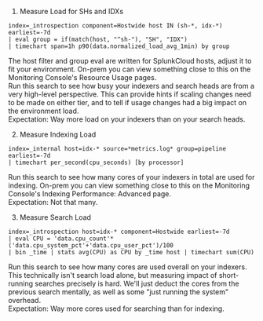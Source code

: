 1. Measure Load for SHs and IDXs
```
index=_introspection component=Hostwide host IN (sh-*, idx-*) earliest=-7d
| eval group = if(match(host, "^sh-"), "SH", "IDX") 
| timechart span=1h p90(data.normalized_load_avg_1min) by group
```
The host filter and group eval are written for SplunkCloud hosts, adjust it to fit your environment. On-prem you can view something close to this on the Monitoring Console's Resource Usage pages.  
Run this search to see how busy your indexers and search heads are from a very high-level perspective. This can provide hints if scaling changes need to be made on either tier, and to tell if usage changes had a big impact on the environment load.  
Expectation: Way more load on your indexers than on your search heads.

2. Measure Indexing Load
```
index=_internal host=idx-* source=*metrics.log* group=pipeline earliest=-7d
| timechart per_second(cpu_seconds) [by processor]
```
Run this search to see how many cores of your indexers in total are used for indexing. On-prem you can view something close to this on the Monitoring Console's Indexing Performance: Advanced page.  
Expectation: Not that many.

3. Measure Search Load
```
index=_introspection host=idx-* component=Hostwide earliest=-7d
| eval CPU = 'data.cpu_count'*('data.cpu_system_pct'+'data.cpu_user_pct')/100
| bin _time | stats avg(CPU) as CPU by _time host | timechart sum(CPU)
```
Run this search to see how many cores are used overall on your indexers.  
This technically isn't search load alone, but measuring impact of short-running searches precisely is hard. We'll just deduct the cores from the previous search mentally, as well as some "just running the system" overhead.  
Expectation: Way more cores used for searching than for indexing.
